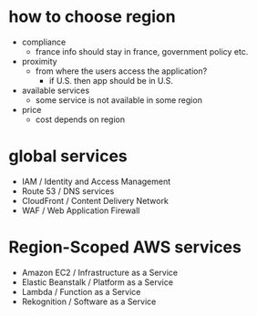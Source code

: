 # how to choose region

- compliance
  - france info should stay in france, government policy etc.
- proximity
  - from where the users access the application?
    - if U.S. then app should be in U.S.
- available services
  - some service is not available in some region
- price
  - cost depends on region

# global services

- IAM / Identity and Access Management
- Route 53 / DNS services
- CloudFront / Content Delivery Network
- WAF / Web Application Firewall

# Region-Scoped AWS services

- Amazon EC2 / Infrastructure as a Service
- Elastic Beanstalk / Platform as a Service
- Lambda / Function as a Service
- Rekognition / Software as a Service
